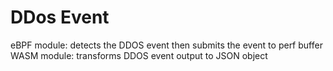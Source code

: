 # DDos Event

eBPF module: detects the DDOS event then submits the event to perf buffer
WASM module: transforms DDOS event output to JSON object
